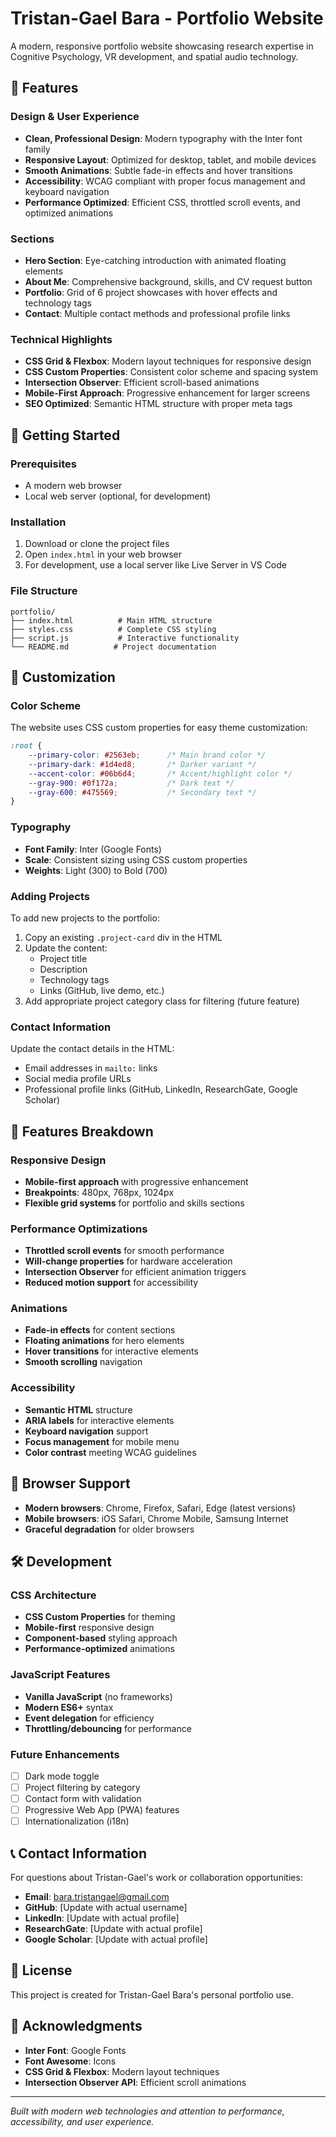 # Tristan-Gael Bara - Portfolio Website

A modern, responsive portfolio website showcasing research expertise in Cognitive Psychology, VR development, and spatial audio technology.

## 🌟 Features

### Design & User Experience
- **Clean, Professional Design**: Modern typography with the Inter font family
- **Responsive Layout**: Optimized for desktop, tablet, and mobile devices
- **Smooth Animations**: Subtle fade-in effects and hover transitions
- **Accessibility**: WCAG compliant with proper focus management and keyboard navigation
- **Performance Optimized**: Efficient CSS, throttled scroll events, and optimized animations

### Sections
- **Hero Section**: Eye-catching introduction with animated floating elements
- **About Me**: Comprehensive background, skills, and CV request button
- **Portfolio**: Grid of 6 project showcases with hover effects and technology tags
- **Contact**: Multiple contact methods and professional profile links

### Technical Highlights
- **CSS Grid & Flexbox**: Modern layout techniques for responsive design
- **CSS Custom Properties**: Consistent color scheme and spacing system
- **Intersection Observer**: Efficient scroll-based animations
- **Mobile-First Approach**: Progressive enhancement for larger screens
- **SEO Optimized**: Semantic HTML structure with proper meta tags

## 🚀 Getting Started

### Prerequisites
- A modern web browser
- Local web server (optional, for development)

### Installation
1. Download or clone the project files
2. Open `index.html` in your web browser
3. For development, use a local server like Live Server in VS Code

### File Structure
```
portfolio/
├── index.html          # Main HTML structure
├── styles.css          # Complete CSS styling
├── script.js           # Interactive functionality
└── README.md          # Project documentation
```

## 🎨 Customization

### Color Scheme
The website uses CSS custom properties for easy theme customization:

```css
:root {
    --primary-color: #2563eb;      /* Main brand color */
    --primary-dark: #1d4ed8;       /* Darker variant */
    --accent-color: #06b6d4;       /* Accent/highlight color */
    --gray-900: #0f172a;           /* Dark text */
    --gray-600: #475569;           /* Secondary text */
}
```

### Typography
- **Font Family**: Inter (Google Fonts)
- **Scale**: Consistent sizing using CSS custom properties
- **Weights**: Light (300) to Bold (700)

### Adding Projects
To add new projects to the portfolio:

1. Copy an existing `.project-card` div in the HTML
2. Update the content:
   - Project title
   - Description
   - Technology tags
   - Links (GitHub, live demo, etc.)
3. Add appropriate project category class for filtering (future feature)

### Contact Information
Update the contact details in the HTML:
- Email addresses in `mailto:` links
- Social media profile URLs
- Professional profile links (GitHub, LinkedIn, ResearchGate, Google Scholar)

## 🔧 Features Breakdown

### Responsive Design
- **Mobile-first approach** with progressive enhancement
- **Breakpoints**: 480px, 768px, 1024px
- **Flexible grid systems** for portfolio and skills sections

### Performance Optimizations
- **Throttled scroll events** for smooth performance
- **Will-change properties** for hardware acceleration
- **Intersection Observer** for efficient animation triggers
- **Reduced motion support** for accessibility

### Animations
- **Fade-in effects** for content sections
- **Floating animations** for hero elements
- **Hover transitions** for interactive elements
- **Smooth scrolling** navigation

### Accessibility
- **Semantic HTML** structure
- **ARIA labels** for interactive elements
- **Keyboard navigation** support
- **Focus management** for mobile menu
- **Color contrast** meeting WCAG guidelines

## 📱 Browser Support

- **Modern browsers**: Chrome, Firefox, Safari, Edge (latest versions)
- **Mobile browsers**: iOS Safari, Chrome Mobile, Samsung Internet
- **Graceful degradation** for older browsers

## 🛠️ Development

### CSS Architecture
- **CSS Custom Properties** for theming
- **Mobile-first** responsive design
- **Component-based** styling approach
- **Performance-optimized** animations

### JavaScript Features
- **Vanilla JavaScript** (no frameworks)
- **Modern ES6+** syntax
- **Event delegation** for efficiency
- **Throttling/debouncing** for performance

### Future Enhancements
- [ ] Dark mode toggle
- [ ] Project filtering by category
- [ ] Contact form with validation
- [ ] Progressive Web App (PWA) features
- [ ] Internationalization (i18n)

## 📞 Contact Information

For questions about Tristan-Gael's work or collaboration opportunities:

- **Email**: bara.tristangael@gmail.com
- **GitHub**: [Update with actual username]
- **LinkedIn**: [Update with actual profile]
- **ResearchGate**: [Update with actual profile]
- **Google Scholar**: [Update with actual profile]

## 📄 License

This project is created for Tristan-Gael Bara's personal portfolio use.

## 🙏 Acknowledgments

- **Inter Font**: Google Fonts
- **Font Awesome**: Icons
- **CSS Grid & Flexbox**: Modern layout techniques
- **Intersection Observer API**: Efficient scroll animations

---

*Built with modern web technologies and attention to performance, accessibility, and user experience.*